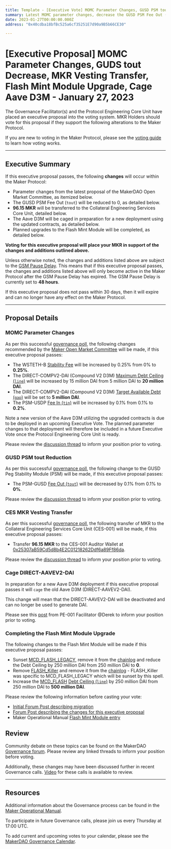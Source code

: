 ```yaml
---
title: Template - [Executive Vote] MOMC Parameter Changes, GUSD PSM tout Decrease, CES MKR Transfer, Flash Mint Module Upgrade, Cage Aave D3M - January 27, 2023
summary: Latest MOMC parameter changes, decrease the GUSD PSM Fee Out (tout), transfer MKR to CES, complete upgrades to the Flash Mint Module, cage the Aave D3M to prepare for a new deployment.
date: 2023-01-27T00:00:00.000Z
address: "0x40cdba18bfBc525a6cf35251E7d90a9B5b66CE30"

---
```

# [Executive Proposal] MOMC Parameter Changes, GUDS tout Decrease, MKR Vesting Transfer, Flash Mint Module Upgrade, Cage Aave D3M - January 27, 2023

The Governance Facilitator(s) and the Protocol Engineering Core Unit have placed an executive proposal into the voting system. MKR Holders should vote for this proposal if they support the following alterations to the Maker Protocol.

If you are new to voting in the Maker Protocol, please see the [voting guide](https://manual.makerdao.com/governance/voting-in-makerdao/on-chain-governance) to learn how voting works.

---

## Executive Summary

If this executive proposal passes, the following **changes** will occur within the Maker Protocol:
- Parameter changes from the latest proposal of the MakerDAO Open Market Committee, as itemized below.
- The GUSD PSM Fee Out (`tout`) will be reduced to 0, as detailed below.
- **96.15 MKR** will be transferred to the Collateral Engineering Services Core Unit, detailed below.
- The Aave D3M will be caged in preparation for a new deployment using the updated contracts, as detailed below.
- Planned upgrades to the Flash Mint Module will be completed, as detailed below.

**Voting for this executive proposal will place your MKR in support of the changes and additions outlined above.**

Unless otherwise noted, the changes and additions listed above are subject to the [GSM Pause Delay](https://manual.makerdao.com/parameter-index/core/param-gsm-pause-delay). This means that if this executive proposal passes, the changes and additions listed above will only become active in the Maker Protocol after the GSM Pause Delay has expired. The GSM Pause Delay is currently set to **48 hours**.

If this executive proposal does not pass within 30 days, then it will expire and can no longer have any effect on the Maker Protocol.

---

## Proposal Details

### MOMC Parameter Changes

As per this successful [governance poll](https://vote.makerdao.com/polling/QmYUi9Tk), the following changes recommended by the [Maker Open Market Committee](https://forum.makerdao.com/t/parameter-proposal-group-makerdao-open-market-committee/7355) will be made, if this executive proposal passes:

- The WSTETH-B [Stability Fee](https://manual.makerdao.com/parameter-index/vault-risk/param-stability-fee) will be increased by 0.25% from 0% to **0.25%**.
- The DIRECT-COMPV2-DAI (Compound V2 D3M) [Maximum Debt Ceiling (`line`)](https://manual.makerdao.com/module-index/module-dciam#maximum-debt-ceiling-line) will be increased by 15 million DAI from 5 million DAI to **20 million DAI**.
- The DIRECT-COMPV2-DAI (Compound V2 D3M) [Target Available Debt (`gap`)](https://manual.makerdao.com/module-index/module-dciam#target-available-debt-gap) will be set to **5 million DAI**.
- The PSM-USDP [Fee In (`tin`)](https://manual.makerdao.com/module-index/module-psm#fee-in-tin) will be increased by 0.1% from 0.1% to **0.2%**.

Note a new version of the Aave D3M utilizing the upgraded contracts is due to be deployed in an upcoming Executive Vote. The planned parameter changes to that deployment will therefore be included in a future Executive Vote once the Protocol Engineering Core Unit is ready.

Please review the [discussion thread](https://forum.makerdao.com/t/parameter-changes-proposal-ppg-omc-001-5-january-2023/19327) to inform your position prior to voting.

### GUSD PSM tout Reduction

As per this successful [governance poll](https://vote.makerdao.com/polling/QmRRceEo#vote-breakdown), the following change to the GUSD Peg Stability Module (PSM) will be made, if this executive proposal passes:

- The PSM-GUSD [Fee Out (`tout`)](https://manual.makerdao.com/module-index/module-psm#fee-out-tout) will be decreased by 0.1% from 0.1% to **0%**.

Please review the [discussion thread](https://forum.makerdao.com/t/request-to-poll-psm-gusd-a-parameters/19416) to inform your position prior to voting.

### CES MKR Vesting Transfer

As per this successful [governance poll](https://vote.makerdao.com/polling/QmbNVQ1E), the following transfer of MKR to the Collateral Engineering Services Core Unit (CES-001) will be made, if this executive proposal passes:

- Transfer **96.15 MKR** to the CES-001 Auditor Wallet at [0x25307aB59Cd5d8b4E2C01218262Ddf6a89Ff86da](https://etherscan.io/address/0x25307aB59Cd5d8b4E2C01218262Ddf6a89Ff86da).

Please review the [discussion thread](https://forum.makerdao.com/t/request-to-poll-one-time-mkr-distribution-to-correct-ces-001-incentive-program-shortfall/19326) to inform your position prior to voting.

### Cage DIRECT-AAVEV2-DAI

In preparation for a new Aave D3M deployment if this executive proposal passes it will `cage` the old Aave D3M (DIRECT-AAVEV2-DAI).

This change will mean that the DIRECT-AAVEV2-DAI will be deactivated and can no longer be used to generate DAI.

Please see this [post](https://forum.makerdao.com/t/housekeeping-tasks-for-next-executive/19472) from PE-001 Facilitator @Derek to inform your position prior to voting.

### Completing the Flash Mint Module Upgrade

The following changes to the Flash Mint Module will be made if this executive proposal passes:

- Sunset [MCD_FLASH_LEGACY](https://etherscan.io/address/0x1EB4CF3A948E7D72A198fe073cCb8C7a948cD853), remove it from the [chainlog](chainlog.makerdao.com) and reduce the Debt Ceiling by 250 million DAI from 250 million DAI to **0**.
- Remove [FLASH_Killer](https://etherscan.io/address/0x60744434d6339a6B27d73d9Eda62b6F66a0a04FA) and remove it from the [chainlog](chainlog.makerdao.com) - FLASH_Killer was specific to MCD_FLASH_LEGACY which will be sunset by this spell.
- Increase the [MCD_FLASH](https://etherscan.io/address/0x1EB4CF3A948E7D72A198fe073cCb8C7a948cD853) [Debt Ceiling (`line`)](https://manual.makerdao.com/module-index/module-flash-mint-module#debt-ceiling-line) by 250 million DAI from 250 million DAI to **500 million DAI**.

Please review the following information before casting your vote:

- [Initial Forum Post describing migration](https://forum.makerdao.com/t/wednesday-18th-may-executive-flash-mint-module-technical-enhancement/15176)
- [Forum Post describing the changes for this executive proposal](https://forum.makerdao.com/t/housekeeping-tasks-for-next-executive/19472)
- Maker Operational Manual [Flash Mint Module entry](https://manual.makerdao.com/module-index/module-flash-mint-module)

## Review

Community debate on these topics can be found on the MakerDAO [Governance forum](https://forum.makerdao.com/). Please review any linked threads to inform your position before voting.

Additionally, these changes may have been discussed further in recent Governance calls. [Video](https://www.youtube.com/playlist?list=PLLzkWCj8ywWNq5-90-Id6VPSsrk4OWVan) for these calls is available to review.

---

## Resources

Additional information about the Governance process can be found in the [Maker Operational Manual](https://manual.makerdao.com).

To participate in future Governance calls, please join us every Thursday at 17:00 UTC.

To add current and upcoming votes to your calendar, please see the [MakerDAO Governance Calendar](https://manual.makerdao.com/makerdao/calendars/governance-calendar).
